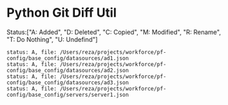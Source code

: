 # Python Git Diff Util

Status:["A: Added", "D: Deleted", "C: Copied", "M: Modified", "R: Rename", "T: Do Nothing", "U: Undefind"]

```commandline
status: A, file: /Users/reza/projects/workforce/pf-config/base_config/datasources/ad1.json
status: A, file: /Users/reza/projects/workforce/pf-config/base_config/datasources/ad2.json
status: A, file: /Users/reza/projects/workforce/pf-config/base_config/datasources/ad3.json
status: A, file: /Users/reza/projects/workforce/pf-config/base_config/servers/server1.json
```

